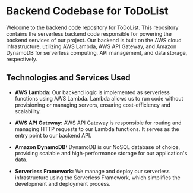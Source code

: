 # Backend Codebase for ToDoList

Welcome to the backend code repository for ToDoList. This repository contains the serverless backend code responsible for powering the backend services of our project. Our backend is built on the AWS cloud infrastructure, utilizing AWS Lambda, AWS API Gateway, and Amazon DynamoDB for serverless computing, API management, and data storage, respectively.

## Technologies and Services Used

- **AWS Lambda:** Our backend logic is implemented as serverless functions using AWS Lambda. Lambda allows us to run code without provisioning or managing servers, ensuring cost-efficiency and scalability.

- **AWS API Gateway:** AWS API Gateway is responsible for routing and managing HTTP requests to our Lambda functions. It serves as the entry point to our backend API.

- **Amazon DynamoDB:** DynamoDB is our NoSQL database of choice, providing scalable and high-performance storage for our application's data.

- **Serverless Framework:** We manage and deploy our serverless infrastructure using the Serverless Framework, which simplifies the development and deployment process.
